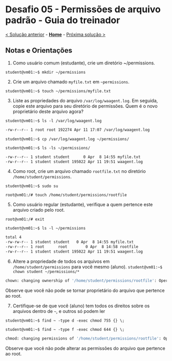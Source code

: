 # Desafio 05 - Permissões de arquivo padrão - Guia do treinador

[< Solução anterior](./Solution-04.md) - **[Home](./README.md)** - [Próxima solução >](./Solution-06.md)

## Notas e Orientações
1. Como usuário comum (estudante), crie um diretório ~/permissions.

`student@vm01:~$ mkdir ~/permissions`

2. Crie um arquivo chamado `myfile.txt` em `~permissions`.

`student@vm01:~$ touch ~/permissions/myfile.txt`

3. Liste as propriedades do arquivo `/var/log/waagent.log`. Em seguida, copie este arquivo para seu diretório de permissões. Quem é o novo proprietário deste arquivo agora?

`student@vm01:~$ ls -l /var/log/waagent.log`

```bash
-rw-r--r-- 1 root root 192274 Apr 11 17:07 /var/log/waagent.log
```

`student@vm01:~$ cp /var/log/waagent.log ~/permissions/`

`student@vm01:~$ ls -ls ~/permissions/`

```bash
-rw-r--r-- 1 student student      0 Apr  8 14:55 myfile.txt
-rw-r--r-- 1 student student 195022 Apr 11 19:51 waagent.log
```

4. Como root, crie um arquivo chamado `rootfile.txt` no diretório `/home/student/permissions`.

`student@vm01:~$ sudo su`

`root@vm01:/# touch /home/student/permissions/rootfile`

5. Como usuário regular (estudante), verifique a quem pertence este arquivo criado pelo root.

`root@vm01:/# exit`

`student@vm01:~$ ls -l ~/permissions`

```bash
total 4
-rw-rw-r-- 1 student student   0 Apr  8 14:55 myfile.txt
-rw-r--r-- 1 root      root        0 Apr  8 14:58 rootfile
-rw-r--r-- 1 student student 195022 Apr 11 19:51 waagent.log
```

6. Altere a propriedade de todos os arquivos em `/home/student/permissions` para você mesmo (aluno).
`student@vm01:~$ chown student ~/permissions/*`

```bash
chown: changing ownership of '/home/student/permissions/rootfile': Operation not permitted
```

Observe que você não pode se tornar proprietário do arquivo que pertence ao root.

7. Certifique-se de que você (aluno) tem todos os direitos sobre os arquivos dentro de `~`, e outros só podem ler

`student@vm01:~$ find ~ -type d -exec chmod 755 {} \; `

`student@vm01:~$ find ~ -type f -exec chmod 644 {} \; `

```bash
chmod: changing permissions of '/home/student/permissions/rootfile': Operation not permitted
```

Observe que você não pode alterar as permissões do arquivo que pertence ao root.
